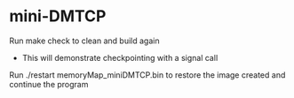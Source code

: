 # mini-DMTCP

Run make check to clean and build again
- This will demonstrate checkpointing with a signal call

Run ./restart memoryMap_miniDMTCP.bin to restore the image created and continue the program
